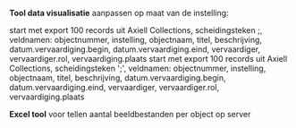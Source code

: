 **Tool data visualisatie** aanpassen op maat van de instelling:

start met export 100 records uit Axiell Collections, scheidingsteken ;, veldnamen: objectnummer, instelling, objectnaam, titel, beschrijving, datum.vervaardiging.begin, datum.vervaardiging.eind, vervaardiger, vervaardiger.rol, vervaardiging.plaats
start met export 100 records uit Axiell Collections, scheidingsteken ';', veldnamen: objectnummer, instelling, objectnaam, titel, beschrijving, datum.vervaardiging.begin, datum.vervaardiging.eind, vervaardiger, vervaardiger.rol, vervaardiging.plaats

**Excel tool** voor tellen aantal beeldbestanden per object op server
